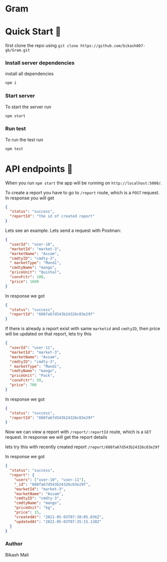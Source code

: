 # Gram

# Quick Start 🚀

first clone the repo using `git clone https://github.com/bikash007-gb/Gram.git`

### Install server dependencies

install all dependencies

```bash
npm i
```

### Start server

To start the server run

```bash
npm start
```

### Run test

To run the test run

```bash
npm test
```

# API endpoints 🚀

When you run `npm start` the app will be running on `http://localhost:5000/`.

To create a report you have to go to `/report` route, which is a `POST` request. In response you will get

```json
{
  "status": "success",
  "reportId": "the id of created report"
}
```

Lets see an example. Lets send a request with Postman:

```json
{
  "userId": "user-10",
  "marketId": "market-3",
  "marketName": "Assam",
  "cmdtyID": "cmdty-3",
  " marketType": "Mandi",
  "cmdtyName": "mango",
  "priceUnit": "Quintal",
  "convFctr": 100,
  "price": 1600
}
```

In response we got

```json
{
  "status": "success",
  "reportId": "608fa67d543b24326c03e29f"
}
```

If there is already a report exist with same `marketid` and `cmdtyID`, then price will be updated on that report, lets try this

```json
{
  "userId": "user-11",
  "marketId": "market-3",
  "marketName": "Assam",
  "cmdtyID": "cmdty-3",
  " marketType": "Mandi",
  "cmdtyName": "mango",
  "priceUnit": "Pack",
  "convFctr": 50,
  "price": 700
}
```

In response we got

```json
{
  "status": "success",
  "reportId": "608fa67d543b24326c03e29f"
}
```

Now we can view a report with `/report/:reportId` route, which is a `GET` request. In response we will get the report details

lets try this with recently created report `/report/608fa67d543b24326c03e29f`

In response we got

```json
{
  "status": "success",
  "report": {
    "users": ["user-10", "user-11"],
    "_id": "608fa67d543b24326c03e29f",
    "marketId": "market-3",
    "marketName": "Assam",
    "cmdtyID": "cmdty-3",
    "cmdtyName": "mango",
    "priceUnit": "kg",
    "price": 15,
    "createdAt": "2021-05-03T07:30:05.036Z",
    "updatedAt": "2021-05-03T07:35:15.138Z"
  }
}
```

### Author

Bikash Mali
